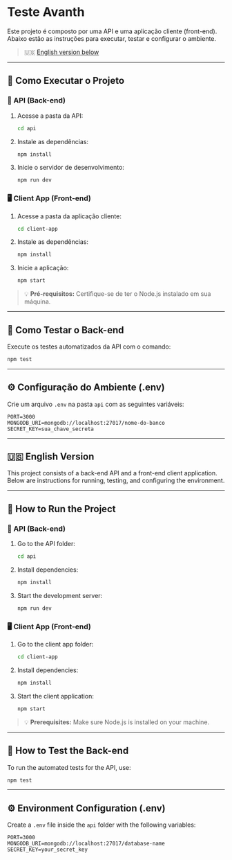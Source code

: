 # Teste Avanth

Este projeto é composto por uma API e uma aplicação cliente (front-end). Abaixo estão as instruções para executar, testar e configurar o ambiente.

> 🇺🇸 [English version below](#-english-version)

---

## 🚀 Como Executar o Projeto

### 📁 API (Back-end)

1. Acesse a pasta da API:
   ```bash
   cd api
   ```

2. Instale as dependências:
   ```bash
   npm install
   ```

3. Inicie o servidor de desenvolvimento:
   ```bash
   npm run dev
   ```

### 🖥️ Client App (Front-end)

1. Acesse a pasta da aplicação cliente:
   ```bash
   cd client-app
   ```

2. Instale as dependências:
   ```bash
   npm install
   ```

3. Inicie a aplicação:
   ```bash
   npm start
   ```

> 💡 **Pré-requisitos:** Certifique-se de ter o Node.js instalado em sua máquina.

---

## 🧪 Como Testar o Back-end

Execute os testes automatizados da API com o comando:

```bash
npm test
```

---

## ⚙️ Configuração do Ambiente (.env)

Crie um arquivo `.env` na pasta `api` com as seguintes variáveis:

```
PORT=3000
MONGODB_URI=mongodb://localhost:27017/nome-do-banco
SECRET_KEY=sua_chave_secreta
```

---

## 🇺🇸 English Version

This project consists of a back-end API and a front-end client application. Below are instructions for running, testing, and configuring the environment.

---

## 🚀 How to Run the Project

### 📁 API (Back-end)

1. Go to the API folder:
   ```bash
   cd api
   ```

2. Install dependencies:
   ```bash
   npm install
   ```

3. Start the development server:
   ```bash
   npm run dev
   ```

### 🖥️ Client App (Front-end)

1. Go to the client app folder:
   ```bash
   cd client-app
   ```

2. Install dependencies:
   ```bash
   npm install
   ```

3. Start the client application:
   ```bash
   npm start
   ```

> 💡 **Prerequisites:** Make sure Node.js is installed on your machine.

---

## 🧪 How to Test the Back-end

To run the automated tests for the API, use:

```bash
npm test
```

---

## ⚙️ Environment Configuration (.env)

Create a `.env` file inside the `api` folder with the following variables:

```
PORT=3000
MONGODB_URI=mongodb://localhost:27017/database-name
SECRET_KEY=your_secret_key
```
